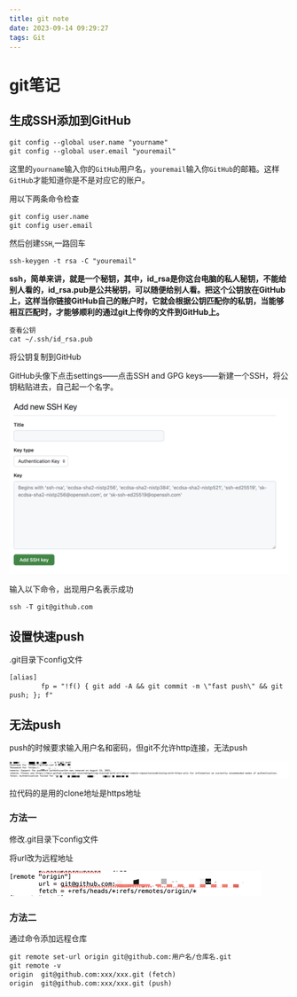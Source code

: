 ```yaml
---
title: git note
date: 2023-09-14 09:29:27
tags: Git
---
```


# git笔记

## 生成SSH添加到GitHub

```
git config --global user.name "yourname"
git config --global user.email "youremail"
```

这里的`yourname`输入你的`GitHub`用户名，`youremail`输入你`GitHub`的邮箱。这样`GitHub`才能知道你是不是对应它的账户。

用以下两条命令检查

```
git config user.name
git config user.email
```

然后创建`SSH`,一路回车

```
ssh-keygen -t rsa -C "youremail"
```

**ssh，简单来讲，就是一个秘钥，其中，id_rsa是你这台电脑的私人秘钥，不能给别人看的，id_rsa.pub是公共秘钥，可以随便给别人看。把这个公钥放在GitHub上，这样当你链接GitHub自己的账户时，它就会根据公钥匹配你的私钥，当能够相互匹配时，才能够顺利的通过git上传你的文件到GitHub上。**

```
查看公钥
cat ~/.ssh/id_rsa.pub
```

将公钥复制到GitHub

GitHub头像下点击settings——点击SSH and GPG keys——新建一个SSH，将公钥粘贴进去，自己起一个名字。

![image-20230914094846600](git-note/image-20230914094846600.png)

输入以下命令，出现用户名表示成功

```
ssh -T git@github.com
```



## 设置快速push

.git目录下config文件 

```
[alias]
    	fp = "!f() { git add -A && git commit -m \"fast push\" && git push; }; f"
```



## 无法push

push的时候要求输入用户名和密码，但git不允许http连接，无法push

![image-20230914093947658](git-note/image-20230914093947658.png)

拉代码的是用的clone地址是https地址

### 方法一

修改.git目录下config文件

将url改为远程地址

<img src="git-note/image-20230914094027890.png" alt="image-20230914094027890" style="zoom:50%;" />

### 方法二

通过命令添加远程仓库

```
git remote set-url origin git@github.com:用户名/仓库名.git
git remote -v                                                     
origin	git@github.com:xxx/xxx.git (fetch)
origin	git@github.com:xxx/xxx.git (push)
```

